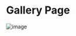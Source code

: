 # Gallery Page
![image](https://github.com/Debarjitmohanty/Gallery-page/assets/91021174/d331dac6-2b53-40a6-9cba-c80e886ce05b)
